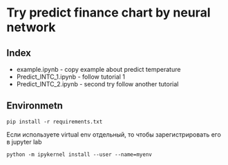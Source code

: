 # Try predict finance chart by neural network

## Index
- example.ipynb - copy example about predict temperature
- Predict_INTC_1.ipynb - follow tutorial 1
- Predict_INTC_2.ipynb - second try follow another tutorial

## Environmetn

```
pip install -r requirements.txt
```

Если используете virtual env отдельный, то чтобы зарегистрировать его в jupyter lab

```
python -m ipykernel install --user --name=myenv
```

